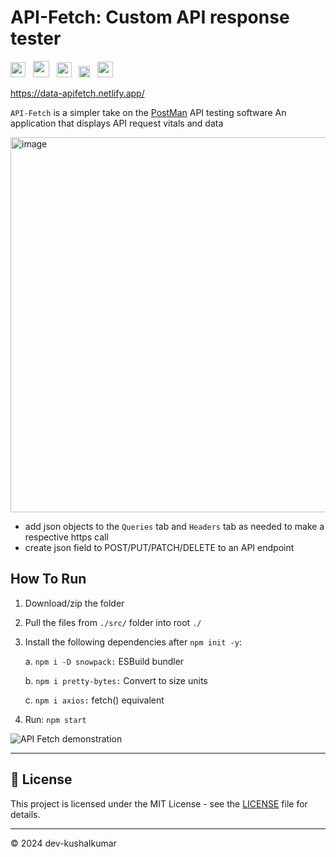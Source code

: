 # API-Fetch: Custom API response tester

<img style="height:24px" src="https://github.com/bcd-kushal/Kushal-Kumar/assets/96081625/3e08afee-1aeb-4f78-ae89-f883f31b4731"/> &nbsp;
<img style="height:26px" src="https://user-images.githubusercontent.com/25181517/183890598-19a0ac2d-e88a-4005-a8df-1ee36782fde1.png"/> &nbsp;
<img style="height:24px" src="https://github.com/bcd-kushal/Kushal-Kumar/assets/96081625/c95ea671-8b33-41c9-a269-adf4d172f9cf"/> &nbsp;
<img style="height:18px" src="https://imgur.com/tw3zNWo.png"/> &nbsp;
<img style="height:25px" src="https://user-images.githubusercontent.com/25181517/117207330-263ba280-adf4-11eb-9b97-0ac5b40bc3be.png"/> &nbsp;
      
https://data-apifetch.netlify.app/

`API-Fetch` is a simpler take on the <a href="">PostMan</a> API testing software
An application that displays API request vitals and data

<img width="600" alt="image" src="https://github.com/bcd-kushal/API-Fetch/assets/96081625/c6a24793-c2f3-4628-9ddc-de441b671aec">

- add json objects to the `Queries` tab and `Headers` tab as needed to make a respective https call
- create json field to POST/PUT/PATCH/DELETE to an API endpoint 

## How To Run 

1. Download/zip the folder

2. Pull the files from `./src/` folder into root `./`

3. Install the following dependencies after `npm init -y`:

     a.  `npm i -D snowpack:` ESBuild bundler
   
     b.  `npm i pretty-bytes:` Convert to size units
   
     c.  `npm i axios:` fetch() equivalent
   
4. Run: `npm start`


![API Fetch demonstration](https://github.com/bcd-kushal/PostUncle/assets/96081625/8a790b96-594f-49c3-998a-a9afc3604edb)

<hr>

## :book: License

This project is licensed under the MIT License - see the <a href=''>LICENSE</a> file for details.

<hr>

© 2024 dev-kushalkumar

